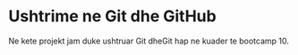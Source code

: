 # Ushtrime ne Git dhe GitHub
Ne kete projekt jam duke ushtruar Git dheGit hap ne kuader te bootcamp 10.